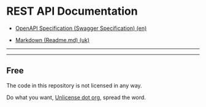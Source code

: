 # REST API Documentation

- [OpenAPI Specification (Swagger Specification) (en)](#) 

- [Markdown (Readme.md) (uk)](docs/readme.md) 

---
---
## Free

The code in this repository is not licensed in any way.

Do what you want, [Unlicense dot org](http://unlicense.org/), spread the word.